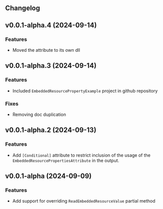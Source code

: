 Changelog
--- 

## v0.0.1-alpha.4 (2024-09-14)

### Features

* Moved the attribute to its own dll

## v0.0.1-alpha.3 (2024-09-14)

### Features

* Included `EmbeddedResourcePropertyExample` project in github repository

### Fixes

* Removing doc duplication

## v0.0.1-alpha.2 (2024-09-13)

### Features

* Add `[Conditional]` attribute to restrict inclusion of the usage of 
  the `EmbeddedResourcePropertiesAttribute` in the output.

## v0.0.1-alpha (2024-09-09)

### Features

* Add support for overriding `ReadEmbeddedResourceValue` partial method

